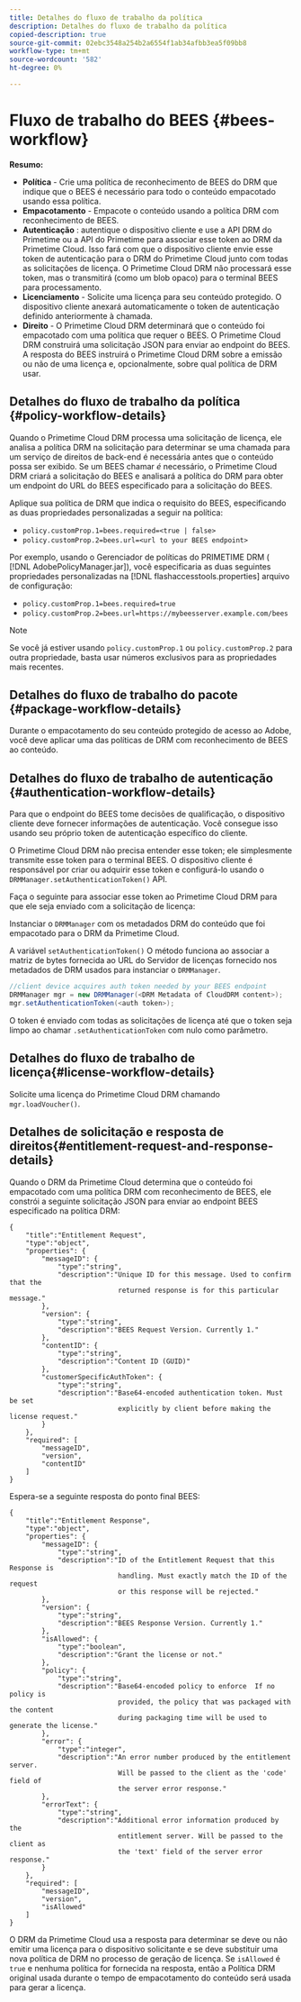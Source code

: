 ```yaml
---
title: Detalhes do fluxo de trabalho da política
description: Detalhes do fluxo de trabalho da política
copied-description: true
source-git-commit: 02ebc3548a254b2a6554f1ab34afbb3ea5f09bb8
workflow-type: tm+mt
source-wordcount: '582'
ht-degree: 0%

---
```


# Fluxo de trabalho do BEES {#bees-workflow}

**Resumo:**

* **Política** - Crie uma política de reconhecimento de BEES do DRM que indique que o BEES é necessário para todo o conteúdo empacotado usando essa política.
* **Empacotamento** - Empacote o conteúdo usando a política DRM com reconhecimento de BEES.
* **Autenticação** : autentique o dispositivo cliente e use a API DRM do Primetime ou a API do Primetime para associar esse token ao DRM da Primetime Cloud. Isso fará com que o dispositivo cliente envie esse token de autenticação para o DRM do Primetime Cloud junto com todas as solicitações de licença. O Primetime Cloud DRM não processará esse token, mas o transmitirá (como um blob opaco) para o terminal BEES para processamento.
* **Licenciamento** - Solicite uma licença para seu conteúdo protegido. O dispositivo cliente anexará automaticamente o token de autenticação definido anteriormente à chamada.
* **Direito** - O Primetime Cloud DRM determinará que o conteúdo foi empacotado com uma política que requer o BEES. O Primetime Cloud DRM construirá uma solicitação JSON para enviar ao endpoint do BEES. A resposta do BEES instruirá o Primetime Cloud DRM sobre a emissão ou não de uma licença e, opcionalmente, sobre qual política de DRM usar.

## Detalhes do fluxo de trabalho da política {#policy-workflow-details}

Quando o Primetime Cloud DRM processa uma solicitação de licença, ele analisa a política DRM na solicitação para determinar se uma chamada para um serviço de direitos de back-end é necessária antes que o conteúdo possa ser exibido. Se um BEES chamar *é* necessário, o Primetime Cloud DRM criará a solicitação do BEES e analisará a política do DRM para obter um endpoint do URL do BEES especificado para a solicitação do BEES.

Aplique sua política de DRM que indica o requisito do BEES, especificando as duas propriedades personalizadas a seguir na política:

* `policy.customProp.1=bees.required=<true | false>`
* `policy.customProp.2=bees.url=<url to your BEES endpoint>`

<!--<a id="example_F617FC49A4824C0CB234C92E57D876D3"></a>-->

Por exemplo, usando o Gerenciador de políticas do PRIMETIME DRM ( [!DNL AdobePolicyManager.jar]), você especificaria as duas seguintes propriedades personalizadas na [!DNL flashaccesstools.properties] arquivo de configuração:

* `policy.customProp.1=bees.required=true`
* `policy.customProp.2=bees.url=https://mybeesserver.example.com/bees`

>[!NOTE]
>
>Se você já estiver usando `policy.customProp.1` ou `policy.customProp.2` para outra propriedade, basta usar números exclusivos para as propriedades mais recentes.

## Detalhes do fluxo de trabalho do pacote {#package-workflow-details}

Durante o empacotamento do seu conteúdo protegido de acesso ao Adobe, você deve aplicar uma das políticas de DRM com reconhecimento de BEES ao conteúdo.

## Detalhes do fluxo de trabalho de autenticação {#authentication-workflow-details}

Para que o endpoint do BEES tome decisões de qualificação, o dispositivo cliente deve fornecer informações de autenticação. Você consegue isso usando seu próprio token de autenticação específico do cliente.

O Primetime Cloud DRM não precisa entender esse token; ele simplesmente transmite esse token para o terminal BEES. O dispositivo cliente é responsável por criar ou adquirir esse token e configurá-lo usando o `DRMManager.setAuthenticationToken()` API.

Faça o seguinte para associar esse token ao Primetime Cloud DRM para que ele seja enviado com a solicitação de licença:

Instanciar o `DRMManager` com os metadados DRM do conteúdo que foi empacotado para o DRM da Primetime Cloud.

A variável `setAuthenticationToken()` O método funciona ao associar a matriz de bytes fornecida ao URL do Servidor de licenças fornecido nos metadados de DRM usados para instanciar o `DRMManager`.

```java
//client device acquires auth token needed by your BEES endpoint  
DRMManager mgr = new DRMManager(<DRM Metadata of CloudDRM content>);  
mgr.setAuthenticationToken(<auth token>);
```

O token é enviado com todas as solicitações de licença até que o token seja limpo ao chamar `.setAuthenticationToken` com nulo como parâmetro.

## Detalhes do fluxo de trabalho de licença{#license-workflow-details}

Solicite uma licença do Primetime Cloud DRM chamando `mgr.loadVoucher()`.

## Detalhes de solicitação e resposta de direitos{#entitlement-request-and-response-details}

Quando o DRM da Primetime Cloud determina que o conteúdo foi empacotado com uma política DRM com reconhecimento de BEES, ele constrói a seguinte solicitação JSON para enviar ao endpoint BEES especificado na política DRM:

```
{
    "title":"Entitlement Request",
    "type":"object",
    "properties": {
        "messageID": {
            "type":"string",
            "description":"Unique ID for this message. Used to confirm that the
                           returned response is for this particular message."
        },
        "version": {
            "type":"string",
            "description":"BEES Request Version. Currently 1."
        },
        "contentID": {
            "type":"string",
            "description":"Content ID (GUID)"
        },
        "customerSpecificAuthToken": {
            "type":"string",
            "description":"Base64-encoded authentication token. Must be set
                           explicitly by client before making the license request."
        }
    },
    "required": [
        "messageID",
        "version",
        "contentID"
    ]
}
```

Espera-se a seguinte resposta do ponto final BEES:

```
{
    "title":"Entitlement Response",
    "type":"object",
    "properties": {
        "messageID": {
            "type":"string",
            "description":"ID of the Entitlement Request that this Response is
                           handling. Must exactly match the ID of the request
                           or this response will be rejected."
        },
        "version": {
            "type":"string",
            "description":"BEES Response Version. Currently 1."
        },
        "isAllowed": {
            "type":"boolean",
            "description":"Grant the license or not."
        },
        "policy": {
            "type":"string",
            "description":"Base64-encoded policy to enforce  If no policy is
                           provided, the policy that was packaged with the content
                           during packaging time will be used to generate the license."
        },
        "error": {
            "type":"integer",
            "description":"An error number produced by the entitlement server.
                           Will be passed to the client as the 'code' field of
                           the server error response."
        },
        "errorText": {
            "type":"string",
            "description":"Additional error information produced by the
                           entitlement server. Will be passed to the client as
                           the 'text' field of the server error response."
        }
    },
    "required": [
        "messageID",
        "version",
        "isAllowed"
    ]
}
```

O DRM da Primetime Cloud usa a resposta para determinar se deve ou não emitir uma licença para o dispositivo solicitante e se deve substituir uma nova política de DRM no processo de geração de licença. Se `isAllowed` é `true` e nenhuma política for fornecida na resposta, então a Política DRM original usada durante o tempo de empacotamento do conteúdo será usada para gerar a licença.
